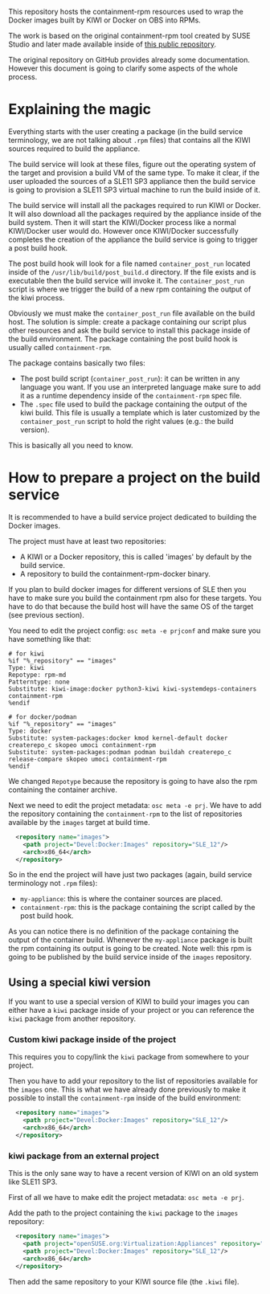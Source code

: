 This repository hosts the containment-rpm resources used to wrap the Docker
images built by KIWI or Docker on OBS into RPMs.

The work is based on the original containment-rpm tool created by SUSE Studio
and later made available inside of [this public repository](https://github.com/openSUSE/containment-rpm).

The original repository on GitHub provides already some documentation.
However this document is going to clarify some aspects of the whole process.

# Explaining the magic

Everything starts with the user creating a package (in the build service
terminology, we are not talking about `.rpm` files) that contains all the KIWI
sources required to build the appliance.

The build service will look at these files, figure out the operating system
of the target and provision a build VM of the same type. To make it clear, if
the user uploaded the sources of a SLE11 SP3 appliance then the build service
is going to provision a SLE11 SP3 virtual machine to run the build inside of
it.

The build service will install all the packages required to run KIWI or Docker. It will
also download all the packages required by the appliance inside of the build
system. Then it will start the KIWI/Docker process like a normal KIWI/Docker user would do.
However once KIWI/Docker successfully completes the creation of the appliance the build
service is going to trigger a post build hook.

The post build hook will look for a file named `container_post_run` located inside
of the `/usr/lib/build/post_build.d` directory. If the file exists and is executable then
the build service will invoke it. The `container_post_run` script is where we
trigger the build of a new rpm containing the output of the kiwi process.

Obviously we must make the `container_post_run` file available on the build host. The
solution is simple: create a package containing our script plus other resources
and ask the build service to install this package inside of the build environment.
The package containing the post build hook is usually called `containment-rpm`.

The package contains basically two files:

  * The post build script (`container_post_run`): it can be written in any language
    you want. If you use an interpreted language make sure to add it as a
    runtime dependency inside of the `containment-rpm` spec file.
  * The `.spec` file used to build the package containing the output of the kiwi
    build. This file is usually a template which is later customized by the
    `container_post_run` script to hold the right values (e.g.: the build version).

This is basically all you need to know.

# How to prepare a project on the build service

It is recommended to have a build service project dedicated to building
the Docker images.

The project must have at least two repositories:

  * A KIWI or a Docker repository, this is called 'images' by default by the build service.
  * A repository to build the containment-rpm-docker binary.

If you plan to build docker images for different versions of SLE then you have
to make sure you build the containment rpm also for these targets. You have to
do that because the build host will have the same OS of the target (see previous
section).

You need to edit the project config: `osc meta -e prjconf` and make sure you
have something like that:

```
# for kiwi
%if "%_repository" == "images"
Type: kiwi
Repotype: rpm-md
Patterntype: none
Substitute: kiwi-image:docker python3-kiwi kiwi-systemdeps-containers containment-rpm
%endif

# for docker/podman
%if "%_repository" == "images"
Type: docker
Substitute: system-packages:docker kmod kernel-default docker createrepo_c skopeo umoci containment-rpm
Substitute: system-packages:podman podman buildah createrepo_c release-compare skopeo umoci containment-rpm
%endif

```

We changed `Repotype` because the repository is going to have also the rpm
containing the container archive.

Next we need to edit the project metadata: `osc meta -e prj`. We have to add
the repository containing the `containment-rpm` to the list of repositories
available by the `images` target at build time.

```xml
  <repository name="images">
    <path project="Devel:Docker:Images" repository="SLE_12"/>
    <arch>x86_64</arch>
  </repository>
```

So in the end the project will have just two packages (again, build service
terminology not `.rpm` files):

  * `my-appliance`: this is where the container sources are placed.
  * `containment-rpm`: this is the package containing the script called by the
    post build hook.

As you can notice there is no definition of the package containing the output
of the container build. Whenever the `my-appliance` package is built the rpm
containing its output is going to be created. Note well: this rpm is going
to be published by the build service inside of the `images` repository.


## Using a special kiwi version

If you want to use a special version of KIWI to build your images you can either
have a `kiwi` package inside of your project or you can reference the `kiwi`
package from another repository.

### Custom kiwi package inside of the project

This requires you to copy/link the `kiwi` package from somewhere to your project.

Then you have to add your repository to the list of repositories available for the
`images` one. This is what we have already done previously to make it possible to
install the `containment-rpm` inside of the build environment:

```xml
  <repository name="images">
    <path project="Devel:Docker:Images" repository="SLE_12"/>
    <arch>x86_64</arch>
  </repository>
```

### kiwi package from an external project

This is the only sane way to have a recent version of KIWI on an old system like
SLE11 SP3.

First of all we have to make edit the project metadata: `osc meta -e prj`.

Add the path to the project containing the `kiwi` package to the `images` repository:

```xml
  <repository name="images">
    <path project="openSUSE.org:Virtualization:Appliances" repository="SLE_12"/>
    <path project="Devel:Docker:Images" repository="SLE_12"/>
    <arch>x86_64</arch>
  </repository>
```

Then add the same repository to your KIWI source file (the `.kiwi` file).

